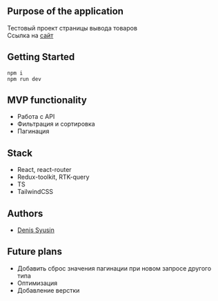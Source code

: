 ## Purpose of the application
Тестовый проект страницы вывода товаров
<br>
Ссылка на [сайт]()

## Getting Started
```
npm i
npm run dev

```

## MVP functionality
* Работа с API
* Фильтрация и сортировка
* Пагинация

## Stack
* React, react-router
* Redux-toolkit, RTK-query
* TS
* TailwindCSS

## Authors 
- [Denis Syusin](https://github.com/Clockmerk)

## Future plans
* Добавить сброс значения пагинации при новом запросе другого типа
* Оптимизация
* Добавление верстки
